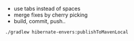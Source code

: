 - use tabs instead of spaces
- merge fixes by cherry picking
- build, commit, push..
```
./gradlew hibernate-envers:publishToMavenLocal
```